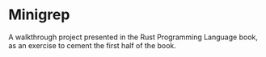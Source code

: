 # Minigrep

A walkthrough project presented in the Rust Programming Language book, as an exercise to cement the first half of the book. 



